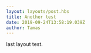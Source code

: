 ```yaml
---
layout: layouts/post.hbs
title: Another test
date: 2019-09-24T13:58:19.039Z
author: Tamas
---
```

last layout test.
